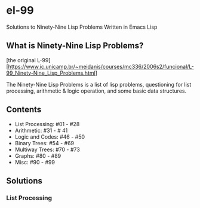 # el-99
Solutions to Ninety-Nine Lisp Problems Written in Emacs Lisp

## What is Ninety-Nine Lisp Problems?
[the original L-99][https://www.ic.unicamp.br/~meidanis/courses/mc336/2006s2/funcional/L-99_Ninety-Nine_Lisp_Problems.html]

The Ninety-Nine Lisp Problems is a list of lisp problems,
questioning for list processing, arithmetic & logic operation,
and some basic data structures.

## Contents
- List Processing: #01 - #28
- Arithmetic: #31 - # 41
- Logic and Codes: #46 - #50
- Binary Trees: #54 - #69
- Multiway Trees: #70 - #73
- Graphs: #80 - #89
- Misc: #90 - #99

## Solutions

### List Processing

